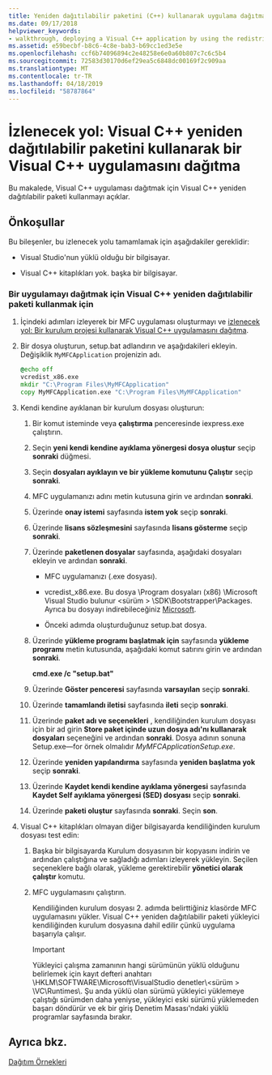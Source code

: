 ```yaml
---
title: Yeniden dağıtılabilir paketini (C++) kullanarak uygulama dağıtma
ms.date: 09/17/2018
helpviewer_keywords:
- walkthrough, deploying a Visual C++ application by using the redistributable package
ms.assetid: e59becbf-b8c6-4c8e-bab3-b69cc1ed3e5e
ms.openlocfilehash: ccf6b74096894c2e48258e6e0a60b807c7c6c5b4
ms.sourcegitcommit: 72583d30170d6ef29ea5c6848dc00169f2c909aa
ms.translationtype: MT
ms.contentlocale: tr-TR
ms.lasthandoff: 04/18/2019
ms.locfileid: "58787864"
---
```

# <a name="walkthrough-deploying-a-visual-c-application-by-using-the-visual-c-redistributable-package"></a>İzlenecek yol: Visual C++ yeniden dağıtılabilir paketini kullanarak bir Visual C++ uygulamasını dağıtma

Bu makalede, Visual C++ uygulaması dağıtmak için Visual C++ yeniden dağıtılabilir paketi kullanmayı açıklar.

## <a name="prerequisites"></a>Önkoşullar

Bu bileşenler, bu izlenecek yolu tamamlamak için aşağıdakiler gereklidir:

- Visual Studio'nun yüklü olduğu bir bilgisayar.

- Visual C++ kitaplıkları yok. başka bir bilgisayar.

### <a name="to-use-the-visual-c-redistributable-package-to-deploy-an-application"></a>Bir uygulamayı dağıtmak için Visual C++ yeniden dağıtılabilir paketi kullanmak için

1.  İçindeki adımları izleyerek bir MFC uygulaması oluşturmayı ve [izlenecek yol: Bir kurulum projesi kullanarak Visual C++ uygulamasını dağıtma](walkthrough-deploying-a-visual-cpp-application-by-using-a-setup-project.md).

1. Bir dosya oluşturun, setup.bat adlandırın ve aşağıdakileri ekleyin. Değişiklik `MyMFCApplication` projenizin adı.

    ```cmd
    @echo off
    vcredist_x86.exe
    mkdir "C:\Program Files\MyMFCApplication"
    copy MyMFCApplication.exe "C:\Program Files\MyMFCApplication"
    ```

1. Kendi kendine ayıklanan bir kurulum dosyası oluşturun:

   1. Bir komut isteminde veya **çalıştırma** penceresinde iexpress.exe çalıştırın.

   1. Seçin **yeni kendi kendine ayıklama yönergesi dosya oluştur** seçip **sonraki** düğmesi.

   1. Seçin **dosyaları ayıklayın ve bir yükleme komutunu Çalıştır** seçip **sonraki**.

   1. MFC uygulamanızı adını metin kutusuna girin ve ardından **sonraki**.

   1. Üzerinde **onay istemi** sayfasında **istem yok** seçip **sonraki**.

   1. Üzerinde **lisans sözleşmesini** sayfasında **lisans gösterme** seçip **sonraki**.

   1. Üzerinde **paketlenen dosyalar** sayfasında, aşağıdaki dosyaları ekleyin ve ardından **sonraki**.

      - MFC uygulamanızı (.exe dosyası).

      - vcredist_x86.exe. Bu dosya \Program dosyaları (x86) \Microsoft Visual Studio bulunur \<sürüm > \SDK\Bootstrapper\Packages\. Ayrıca bu dosyayı indirebileceğiniz [Microsoft](https://www.microsoft.com/download/confirmation.aspx?id=5555).

      - Önceki adımda oluşturduğunuz setup.bat dosya.

   1. Üzerinde **yükleme programı başlatmak için** sayfasında **yükleme programı** metin kutusunda, aşağıdaki komut satırını girin ve ardından **sonraki**.

      **cmd.exe /c "setup.bat"**

   1. Üzerinde **Göster penceresi** sayfasında **varsayılan** seçip **sonraki**.

   1. Üzerinde **tamamlandı iletisi** sayfasında **ileti** seçip **sonraki**.

   1. Üzerinde **paket adı ve seçenekleri** , kendiliğinden kurulum dosyası için bir ad girin **Store paket içinde uzun dosya adı'nı kullanarak dosyaları** seçeneğini ve ardından **sonraki**. Dosya adının sonuna Setup.exe—for örnek olmalıdır *MyMFCApplicationSetup.exe*.

   1. Üzerinde **yeniden yapılandırma** sayfasında **yeniden başlatma yok** seçip **sonraki**.

   1. Üzerinde **Kaydet kendi kendine ayıklama yönergesi** sayfasında **Kaydet Self ayıklama yönergesi (SED) dosyası** seçip **sonraki**.

   1. Üzerinde **paketi oluştur** sayfasında **sonraki**. Seçin **son**.

1. Visual C++ kitaplıkları olmayan diğer bilgisayarda kendiliğinden kurulum dosyası test edin:

   1. Başka bir bilgisayarda Kurulum dosyasının bir kopyasını indirin ve ardından çalıştığına ve sağladığı adımları izleyerek yükleyin. Seçilen seçeneklere bağlı olarak, yükleme gerektirebilir **yönetici olarak çalıştır** komutu.

   1. MFC uygulamasını çalıştırın.

      Kendiliğinden kurulum dosyası 2. adımda belirttiğiniz klasörde MFC uygulamasını yükler. Visual C++ yeniden dağıtılabilir paketi yükleyici kendiliğinden kurulum dosyasına dahil edilir çünkü uygulama başarıyla çalışır.

      > [!IMPORTANT]
      > Yükleyici çalışma zamanının hangi sürümünün yüklü olduğunu belirlemek için kayıt defteri anahtarı \HKLM\SOFTWARE\Microsoft\VisualStudio denetler\\\<sürüm > \VC\Runtimes\\<platform>. Şu anda yüklü olan sürümü yükleyici yüklemeye çalıştığı sürümden daha yeniyse, yükleyici eski sürümü yüklemeden başarı döndürür ve ek bir giriş Denetim Masası'ndaki yüklü programlar sayfasında bırakır.

## <a name="see-also"></a>Ayrıca bkz.

[Dağıtım Örnekleri](deployment-examples.md)<br/>
